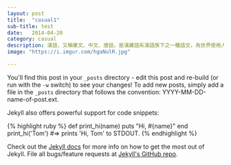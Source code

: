 ```yaml
---
layout: post
title:  "casual1"
sub-title: test
date:   2014-04-20
category: casual
description: 漢語，又稱華文、中文、唐話，是漢藏語系漢語族下之一種語文，為世界使用人數最多的語言，目前世界有六分之一人口做為母語。漢語有多種分支語言，當中現代標準漢語為現行的漢語通用語，為中華人民共和國的國家通用語言、以及中華民國的國語。
image: "https://i.imgur.com/hgaNulR.jpg"

---
```


You'll find this post in your `_posts` directory - edit this post and re-build (or run with the `-w` switch) to see your changes!
To add new posts, simply add a file in the `_posts` directory that follows the convention: YYYY-MM-DD-name-of-post.ext.

Jekyll also offers powerful support for code snippets:

{% highlight ruby %}
def print_hi(name)
  puts "Hi, #{name}"
end
print_hi('Tom')
#=> prints 'Hi, Tom' to STDOUT.
{% endhighlight %}

Check out the [Jekyll docs][jekyll] for more info on how to get the most out of Jekyll. File all bugs/feature requests at [Jekyll's GitHub repo][jekyll-gh].

[jekyll-gh]: https://github.com/mojombo/jekyll
[jekyll]:    http://jekyllrb.com
